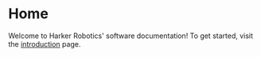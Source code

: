 # Home

Welcome to Harker Robotics' software documentation! To get started, visit the [introduction](introduction/) page.
